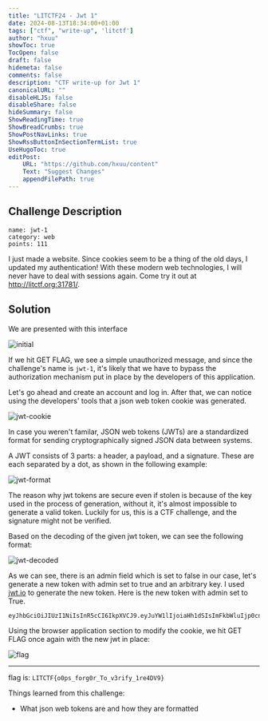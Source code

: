 ```yaml
---
title: "LITCTF24 - Jwt 1"
date: 2024-08-13T18:34:00+01:00
tags: ["ctf", "write-up", 'litctf']
author: "hxuu"
showToc: true
TocOpen: false
draft: false
hidemeta: false
comments: false
description: "CTF write-up for Jwt 1"
canonicalURL: ""
disableHLJS: false
disableShare: false
hideSummary: false
ShowReadingTime: true
ShowBreadCrumbs: true
ShowPostNavLinks: true
ShowRssButtonInSectionTermList: true
UseHugoToc: true
editPost:
    URL: "https://github.com/hxuu/content"
    Text: "Suggest Changes"
    appendFilePath: true
---
```


## Challenge Description

```
name: jwt-1
category: web
points: 111
```

I just made a website. Since cookies seem to be a thing of the old days, I updated my authentication! With these modern web technologies, I will never have to deal with sessions again. Come try it out at http://litctf.org:31781/.

## Solution

We are presented with this interface

![initial](/images/2024-08-13-18-35-27.png)

If we hit GET FLAG, we see a simple unauthorized message, and since the challenge's
name is `jwt-1`, it's likely that we have to bypass the authorization mechanism put in place
by the developers of this application.

Let's go ahead and create an account and log in. After that, we can notice using
the developers' tools that a json web token cookie was generated.

![jwt-cookie](/images/2024-08-13-18-38-44.png)

In case you weren't familar, JSON web tokens (JWTs) are a standardized format for sending cryptographically signed JSON data between systems.

A JWT consists of 3 parts: a header, a payload, and a signature. These are each separated by a dot, as shown in the following example:

![jwt-format](/images/2024-08-13-18-40-55.png)

The reason why jwt tokens are secure even if stolen is because of the key used
in the process of generation, without it, it's almost impossible to generate a valid
token. Luckily for us, this is a CTF challenge, and the signature might not be verified.

Based on the decoding of the given jwt token, we can see the following format:

![jwt-decoded](/images/2024-08-13-18-43-31.png)

As we can see, there is an admin field which is set to false in our case, let's generate
a new token with admin set to true and an arbitrary key. I used [jwt.io](https://jwt.io/)
to generate the new token. Here is the new token with admin set to True.

```bash
eyJhbGciOiJIUzI1NiIsInR5cCI6IkpXVCJ9.eyJuYW1lIjoiaHh1dSIsImFkbWluIjp0cnVlfQ.U_vtAik7xxrcSpVPH6DPAoZQSnw-21pJn7_0_IdN5w0
```

Using the browser application section to modify the cookie, we hit GET FLAG once again
with the new jwt in place:

![flag](/images/2024-08-13-18-46-40.png)

---

flag is: `LITCTF{o0ps_forg0r_To_v3rify_1re4DV9}`

Things learned from this challenge:

* What json web tokens are and how they are formatted

